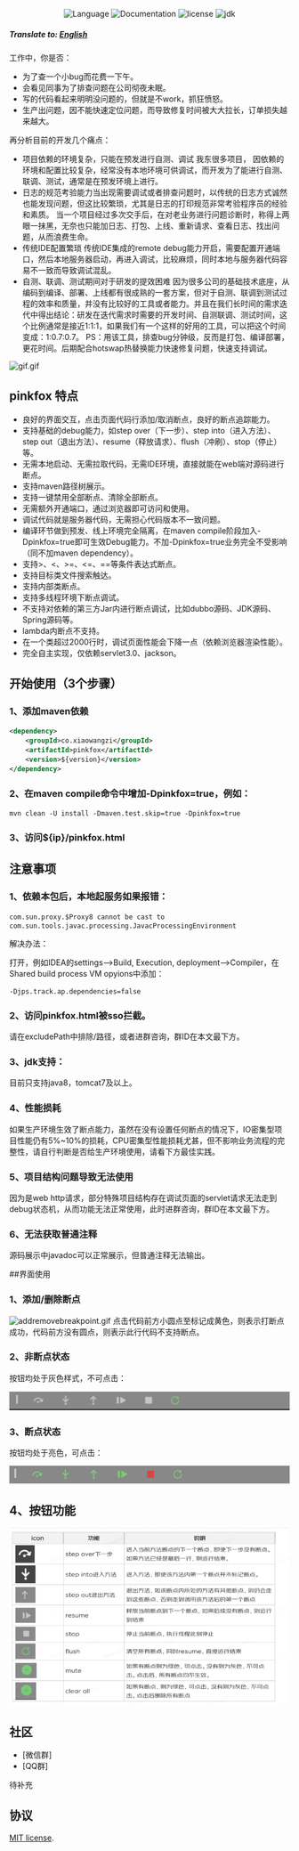 <div align="center">

![Language](https://img.shields.io/badge/language-java-brightgreen)
![Documentation](https://img.shields.io/badge/documentation-yes-brightgreen)
![license](https://img.shields.io/badge/license-MIT-brightgreen)
![jdk](https://img.shields.io/badge/JDK-8-brightgreen)
</div>

##### Translate to: [English](README_en.md)

工作中，你是否：
- 为了查一个小bug而花费一下午。
- 会看见同事为了排查问题在公司彻夜未眠。
- 写的代码看起来明明没问题的，但就是不work，抓狂愤怒。
- 生产出问题，因不能快速定位问题，而导致修复时间被大大拉长，订单损失越来越大。

再分析目前的开发几个痛点：

- 项目依赖的环境复杂，只能在预发进行自测、调试
我东很多项目， 因依赖的环境和配置比较复杂，经常没有本地环境可供调试，而开发为了能进行自测、联调、测试，通常是在预发环境上进行。
- 日志的规范考验能力当出现需要调试或者排查问题时，以传统的日志方式诚然也能发现问题，但这比较繁琐，尤其是日志的打印规范非常考验程序员的经验和素质。 当一个项目经过多次交手后，在对老业务进行问题诊断时，称得上两眼一抹黑，无奈也只能加日志、打包、上线、重新请求、查看日志、找出问题，从而浪费生命。
- 传统IDE配置繁琐
传统IDE集成的remote debug能力开启，需要配置开通端口，然后本地服务器启动，再进入调试，比较麻烦，同时本地与服务器代码容易不一致而导致调试混乱。
- 自测、联调、测试期间对于研发的提效困难
  因为很多公司的基础技术底座，从编码到编译、部署、上线都有很成熟的一套方案，但对于自测、联调到测试过程的效率和质量，并没有比较好的工具或者能力。并且在我们长时间的需求迭代中得出结论：研发在迭代需求时需要的开发时间、自测联调、测试时间，这个比例通常是接近1:1:1，如果我们有一个这样的好用的工具，可以把这个时间变成：1:0.7:0.7。
  PS：用该工具，排查bug分钟级，反而是打包、编译部署，更花时间。后期配合hotswap热替换能力快速修复问题，快速支持调试。


![gif.gif](docs/pinkfox.gif)

## pinkfox 特点

- 良好的界面交互，点击页面代码行添加/取消断点，良好的断点追踪能力。
- 支持基础的debug能力，如step over（下一步）、step into（进入方法）、step out（退出方法）、resume（释放请求）、flush（冲刷）、stop（停止）等。
- 无需本地启动、无需拉取代码，无需IDE环境，直接就能在web端对源码进行断点。
- 支持maven路径树展示。
- 支持一键禁用全部断点、清除全部断点。
- 无需额外开通端口，通过浏览器即可访问和使用。
- 调试代码就是服务器代码，无需担心代码版本不一致问题。
- 编译环节做到预发、线上环境完全隔离，在maven compile阶段加入-Dpinkfox=true即可生效Debug能力。不加-Dpinkfox=true业务完全不受影响（同不加maven dependency）。
- 支持>、<、>=、<=、==等条件表达式断点。
- 支持目标类文件搜索触达。
- 支持内部类断点。
- 支持多线程环境下断点调试。
- 不支持对依赖的第三方Jar内进行断点调试，比如dubbo源码、JDK源码、Spring源码等。
- lambda内断点不支持。
- 在一个类超过2000行时，调试页面性能会下降一点（依赖浏览器渲染性能）。
- 完全自主实现，仅依赖servlet3.0、jackson。



  
## 开始使用（3个步骤）

### 1、添加maven依赖
```xml
<dependency>
    <groupId>co.xiaowangzi</groupId>
    <artifactId>pinkfox</artifactId>
    <version>${version}</version>
</dependency>
```
### 2、在maven compile命令中增加-Dpinkfox=true，例如：
```text
mvn clean -U install -Dmaven.test.skip=true -Dpinkfox=true
```

### 3、访问${ip}/pinkfox.html

## 注意事项
### 1、依赖本包后，本地起服务如果报错：
```text
com.sun.proxy.$Proxy8 cannot be cast to com.sun.tools.javac.processing.JavacProcessingEnvironment
```
解决办法：

打开，例如IDEA的settings–>Build, Execution, deployment–>Compiler，在Shared build process VM opyions中添加：
```text
-Djps.track.ap.dependencies=false
```

### 2、访问pinkfox.html被sso拦截。
请在excludePath中排除/路径，或者进群咨询，群ID在本文最下方。

### 3、jdk支持：
目前只支持java8，tomcat7及以上。
 

### 4、性能损耗
如果生产环境生效了断点能力，虽然在没有设置任何断点的情况下，IO密集型项目性能仍有5%~10%的损耗，CPU密集型性能损耗尤甚，但不影响业务流程的完整性，请自行判断是否给生产环境使用，请看下方最佳实践。
### 5、项目结构问题导致无法使用
因为是web http请求，部分特殊项目结构存在调试页面的servlet请求无法走到debug状态机，从而功能无法正常使用，此时进群咨询，群ID在本文最下方。
### 6、无法获取普通注释
源码展示中javadoc可以正常展示，但普通注释无法输出。

##界面使用

### 1、添加/删除断点
![addremovebreakpoint.gif](docs/addremovebreakpoint.gif)
点击代码前方小圆点至标记成黄色，则表示打断点成功，代码前方没有圆点，则表示此行代码不支持断点。

### 2、非断点状态
按钮均处于灰色样式，不可点击：

![img_1.png](docs/img_1.png)

### 3、断点状态
按钮均处于亮色，可点击：

![img_2.png](docs/img_2.png)


## 4、按钮功能
![img.png](docs/img.png)

## 社区
- [微信群]
- [QQ群]

待补充

## 协议
[MIT license](./LICENSE).
